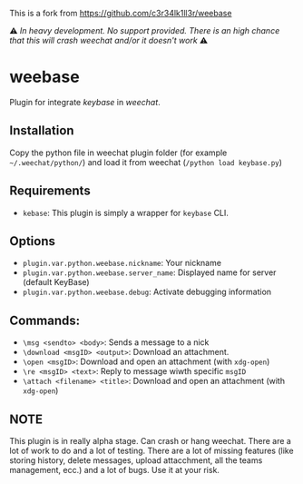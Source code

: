 This is a fork from https://github.com/c3r34lk1ll3r/weebase

⚠️ *_In heavy development. No support provided. There is an high chance
that this will crash weechat and/or it doesn't work_* ⚠️

# weebase
Plugin for integrate _keybase_ in _weechat_.

## Installation
Copy the python file in weechat plugin folder (for example `~/.weechat/python/`) and load it from weechat (`/python load keybase.py`)

## Requirements
- `kebase`: This plugin is simply a wrapper for `keybase` CLI.

## Options
- `plugin.var.python.weebase.nickname`: Your nickname
- `plugin.var.python.weebase.server_name`: Displayed name for server (default KeyBase)
- `plugin.var.python.weebase.debug`: Activate debugging information

## Commands:
- `\msg <sendto> <body>`: Sends a message to a nick
- `\download <msgID> <output>`: Download an attachment.
- `\open <msgID>`: Download and open an attachment (with `xdg-open`)
- `\re <msgID> <text>`: Reply to message wiwth specific `msgID`
- `\attach <filename> <title>`: Download and open an attachment (with `xdg-open`)

## NOTE
This plugin is in really alpha stage. Can crash or hang weechat. There
are a lot of work to do and a lot of testing. There are a lot of
missing features (like storing history, delete messages, upload
attacchment, all the teams management, ecc.) and a lot of bugs. Use it
at your risk.
